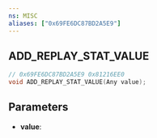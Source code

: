 ```yaml
---
ns: MISC
aliases: ["0x69FE6DC87BD2A5E9"]
---
```

## ADD_REPLAY_STAT_VALUE

```c
// 0x69FE6DC87BD2A5E9 0x81216EE0
void ADD_REPLAY_STAT_VALUE(Any value);
```


## Parameters
* **value**: 

